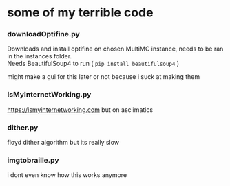 # some of my terrible code
### downloadOptifine.py
Downloads and install optifine on chosen MultiMC instance,
needs to be ran in the instances folder.  
Needs BeautifulSoup4 to run ( `pip install beautifulsoup4` )


might make a gui for this later or not because i suck at making them

### IsMyInternetWorking.py
<https://ismyinternetworking.com> but on asciimatics

### dither.py
floyd dither algorithm but its really slow

### imgtobraille.py
i dont even know how this works anymore
